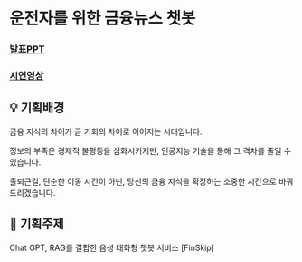 # 운전자를 위한 금융뉴스 챗봇

###   [발표PPT](https://www.canva.com/design/DAGVmvZ3ywY/JLHJb8NjCKkhThESFkjmRQ/view?utm_content=DAGVmvZ3ywY&utm_campaign=designshare&utm_medium=link&utm_source=editor)

###  [시연영상](https://www.canva.com/design/DAGVmlYKoZc/O-p62rp_dharmXsp_tDgqA/view?utm_content=DAGVmlYKoZc&utm_campaign=designshare&utm_medium=link&utm_source=editor)


## 💡 기획배경
금융 지식의 차이가 곧 기회의 차이로 이어지는 시대입니다. ​

정보의 부족은 경제적 불평등을 심화시키지만, 인공지능 기술을 통해 그 격차를 줄일 수 있습니다.​



출퇴근길, 단순한 이동 시간이 아닌, 당신의 금융 지식을 확장하는 소중한 시간으로 바꿔드리겠습니다. 

## 🌳 기획주제 

Chat GPT, RAG를 결합한 음성 대화형 챗봇 서비스 [FinSkip]
